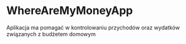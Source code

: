 # WhereAreMyMoneyApp

Aplikacja ma pomagać w kontrolowaniu przychodów oraz wydatków związanych z budżetem domowym

